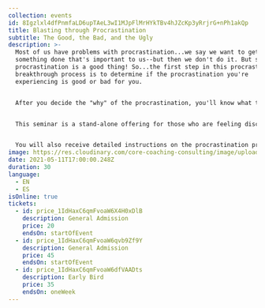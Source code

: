 ```yaml
---
collection: events
id: 8Igzlxl4dfPnmfaLD6upTAeL3wI1MJpFlMrHYkTBv4hJZcKp3yRrjrG+nPh1akQp
title: Blasting through Procrastination
subtitle: The Good, the Bad, and the Ugly
description: >-
  Most of us have problems with procrastination...we say we want to get
  something done that's important to us--but then we don't do it. But sometimes
  procrastination is a good thing! So...the first step in this procrastination
  breakthrough process is to determine if the procrastination you're
  experiencing is good or bad for you. 


  After you decide the "why" of the procrastination, you'll know what to do, and be able to move fast forward by following the steps  to break out of procrastination and move to accomplish your goals. 


  This seminar is a stand-alone offering for those who are feeling discouraged because they are stalled by procrastination -- and a bonus for participants of the Productivity Seminar or the Leading Your Life and Work Seminar.


  You will also receive detailed instructions on the procrastination process so you can return whenever you wish to blast through procrastination.
image: https://res.cloudinary.com/core-coaching-consulting/image/upload/v1617725563/procrastination_anjsoj.jpg
date: 2021-05-11T17:00:00.248Z
duration: 30
language:
  - EN
  - ES
isOnline: true
tickets:
  - id: price_1IdHaxC6qmFvoaW6X4H0xDlB
    description: General Admission
    price: 20
    endsOn: startOfEvent
  - id: price_1IdHaxC6qmFvoaW6qvb9Zf9Y
    description: General Admission
    price: 45
    endsOn: startOfEvent
  - id: price_1IdHaxC6qmFvoaW6dfVAADts
    description: Early Bird
    price: 35
    endsOn: oneWeek
---
```

